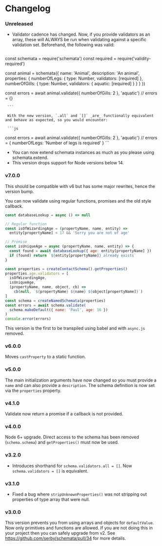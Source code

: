 # Changelog

### Unreleased

 - Validator cadence has changed. Now, if you provide validators as an array, these will ALWAYS be run when validating against a specific validation set.
     Beforehand, the following was valid:

     ```js
const schemata = require('schemata')
const required = require('validity-required')

const animal = schemata({
  name: 'Animal',
  description: 'An animal',
  properties: {
    numberOfLegs: {
      type: Number,
      validators: [required]
    },
    numberOfGills: {
      type: Number,
      validators: {
        aquatic: [required]
      }
    }
  }
})

const errors = await animal.validate({ numberOfGills: 2 }, 'aquatic')
// errors = {}

     ```

     With the new version, `.all` and `[]` _are_ functionally equivalent and behave as expected, so you would encounter:

     ```js
const errors = await animal.validate({ numberOfGills: 2 }, 'aquatic')
// errors = { numberOfLegs: 'Number of legs is required' }
     ```

 - You can now extend schemata instances as much as you please using schemata.extend.
 - This version drops support for Node versions below 14.

### v7.0.0

This should be compatible with v6 but has some major rewrites, hence the version bump.

You can now validate using regular functions, promises and the old style callback.

```js
const databaseLookup = async () => null

// Regular function
const isOfWizardingAge = (propertyName, name, entity) =>
  entity[propertyName] < 17 && 'Sorry you are not of age'

// Promise
const isUniqueAge = async (propertyName, name, entity) => {
  const found = await databaseLookup({ age: entity[propertyName] })
  if (found) return `${entity[propertyName]} already exists`
}

const properties = createContactSchema().getProperties()
properties.age.validators = [
  isOfWizardingAge,
  isUniqueAge,
  (propertyName, name, object, cb) =>
    cb(null, `${propertyName} ${name} ${object[propertyName]}`)
]
const schema = createNamedSchemata(properties)
const errors = await schema.validate(
  schema.makeDefault({ name: 'Paul', age: 16 })
)
console.error(errors)
```

This version is the first to be transpiled using babel and with `async.js` removed.

### v6.0.0

Moves `castProperty` to a static function.

### v5.0.0

The main initialization arguments have now changed so you must provide a `name`
and can also provide a `description`. The schema definition is now set via the
`properties` property.

### v4.1.0

Validate now return a promise if a callback is not provided.

### v4.0.0

Node 6+ upgrade. Direct access to the schema has been removed (`schema.schema`) and `getProperties()` must now be used.

### v3.2.0

- Introduces shorthand for `schema.validators.all = []`. Now `schema.validators = []` is equivalent.

### v3.1.0

- Fixed a bug where `stripUnknownProperties()` was not stripping out properties of type array that were null.

### v3.0.0

This version prevents you from using arrays and objects for `defaultValue`. Now
only primitives and functions are allowed. If you are not doing this in your
project then you can safely upgrade from v2. See
https://github.com/serby/schemata/pull/34 for more details.

